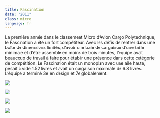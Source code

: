 ```yaml
---
title: Fascination
date: "2011"
class: micro
language: fr
---
```

La première année dans le classement Micro d’Avion Cargo Polytechnique, le Fascination a été un fort compétiteur. Avec les défis de rentrer dans une boîte de dimensions limités, d’avoir une baie de cargaison d’une taille minimale et d’être assemblé en moins de trois minutes, l’équipe avait beaucoup de travail à faire pour établir une présence dans cette catégorie de compétition. Le Fascination était un monoplan avec une aile haute, pesait à vide 1.52 livres et avait un cargaison maximale de 6.8 livres. L’équipe a terminé 3e en design et 7e globalement.

![](https://res.cloudinary.com/decninixz/image/upload/v1595342526/fascination_03_alensk.jpg)

![](https://res.cloudinary.com/decninixz/image/upload/v1595342526/fascination_01_iarmpx.jpg)

![](https://res.cloudinary.com/decninixz/image/upload/v1595342526/fascination_02_sj5qtp.jpg)

![](https://res.cloudinary.com/decninixz/image/upload/v1595342526/fascination_04_axo38s.jpg)
